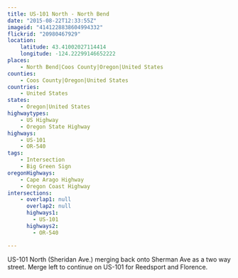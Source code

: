```yaml
---
title: US-101 North - North Bend
date: "2015-08-22T12:33:55Z"
imageid: "4141228838604994332"
flickrid: "20980467929"
location:
    latitude: 43.41002027114414
    longitude: -124.22299146652222
places:
    - North Bend|Coos County|Oregon|United States
counties:
    - Coos County|Oregon|United States
countries:
    - United States
states:
    - Oregon|United States
highwaytypes:
    - US Highway
    - Oregon State Highway
highways:
    - US-101
    - OR-540
tags:
    - Intersection
    - Big Green Sign
oregonHighways:
    - Cape Arago Highway
    - Oregon Coast Highway
intersections:
    - overlap1: null
      overlap2: null
      highways1:
        - US-101
      highways2:
        - OR-540

---
```

US-101 North (Sheridan Ave.) merging back onto Sherman Ave as a two way street.  Merge left to continue on US-101 for Reedsport and Florence.